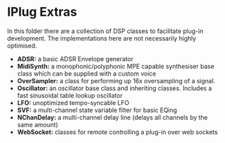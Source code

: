 # IPlug Extras

In this folder there are a collection of DSP classes to facilitate plug-in development. The implementations here are not necessarily highly optimised.

* **ADSR:** a basic ADSR Envelope generator 
* **MidiSynth:** a monophonic/polyphonic MPE capable synthesiser base class which can be supplied with a custom voice
* **OverSampler:** a class for performing up 16x oversampling of a signal.
* **Oscillator:** an oscillator base class and inheriting classes. Includes a fast sinusoidal table lookup oscillator
* **LFO:** unoptimized tempo-syncable LFO
* **SVF:** a multi-channel state variable filter for basic EQing
* **NChanDelay:** a multi-channel delay line (delays all channels by the same amount)
* **WebSocket:**  classes for remote controlling a plug-in over web sockets
